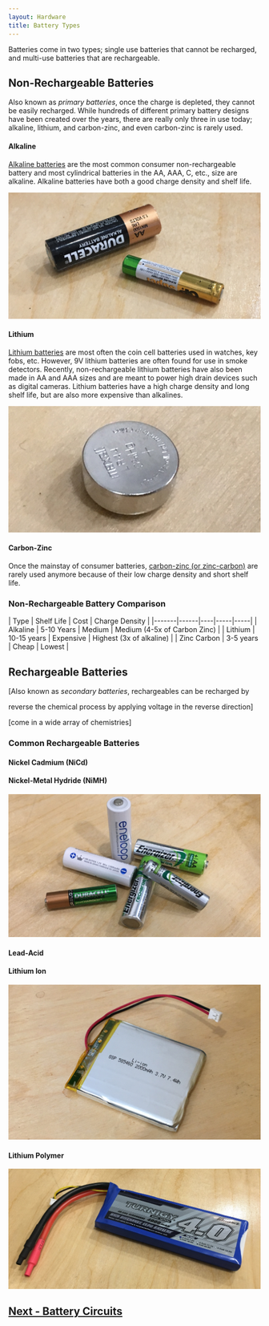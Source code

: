 ```yaml
---
layout: Hardware
title: Battery Types
---
```


Batteries come in two types; single use batteries that cannot be recharged, and multi-use batteries that are rechargeable.

## Non-Rechargeable Batteries

Also known as _primary batteries_, once the charge is depleted, they cannot be easily recharged. While hundreds of different primary battery designs have been created over the years, there are really only three in use today; alkaline, lithium, and carbon-zinc, and even carbon-zinc is rarely used.

#### Alkaline

[Alkaline batteries](https://en.wikipedia.org/wiki/Alkaline_battery) are the most common consumer non-rechargeable battery and most cylindrical batteries in the AA, AAA, C, etc., size are alkaline. Alkaline batteries have both a good charge density and shelf life. 

![](../Alkaline_Batteries_Cropped.jpg)

#### Lithium

[Lithium batteries](https://en.wikipedia.org/wiki/Lithium_battery) are most often the coin cell batteries used in watches, key fobs, etc. However, 9V lithium batteries are often found for use in smoke detectors. Recently, non-rechargeable lithium batteries have also been made in AA and AAA sizes and are meant to power high drain devices such as digital cameras. Lithium batteries have a high charge density and long shelf life, but are also more expensive than alkalines.

![](../Lithium_Batteries_Cropped.jpg)

#### Carbon-Zinc

Once the mainstay of consumer batteries, [carbon-zinc (or zinc-carbon)](https://en.wikipedia.org/wiki/Zinc%E2%80%93carbon_battery) are rarely used anymore because of their low charge density and short shelf life.


### Non-Rechargeable Battery Comparison

| Type   | Shelf Life    | Cost   | Charge Density |
|-------|------|----|-----|-----|
| Alkaline | 5-10 Years | Medium | Medium (4-5x of Carbon Zinc) |
| Lithium | 10-15 years | Expensive | Highest (3x of alkaline) |
| Zinc Carbon | 3-5 years | Cheap | Lowest |

## Rechargeable Batteries

[Also known as _secondary batteries_, rechargeables can be recharged by 


reverse the chemical process by applying voltage in the reverse direction]

[come in a wide array of chemistries]

### Common Rechargeable Batteries

#### Nickel Cadmium (NiCd)

#### Nickel-Metal Hydride (NiMH)

![](../NiMH_Batteries_Cropped.jpg)

#### Lead-Acid

#### Lithium Ion

![](../Lithium_Ion_Battery_Cropped.jpg)

#### Lithium Polymer

![](../LiPo_Battery_Cropped.jpg)

## [Next - Battery Circuits](../Battery_Circuits)

<br/>